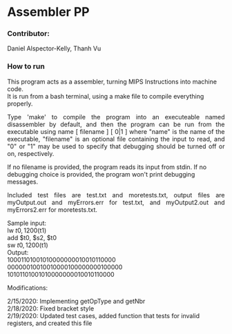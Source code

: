 # Assembler PP

### Contributor: 

Daniel Alspector-Kelly, Thanh Vu

### How to run

This program acts as a assembler, turning MIPS Instructions into machine code.  
It is run from a bash terminal, using a make file to compile everything properly.  

<p align="justify">Type 'make' to compile the program into an executeable named disassembler by default, and then the program can be run from the executable using name [ filename ] [ 0|1 ] where "name" is the name of the executable, "filename" is an optional file containing the input to read, and "0" or "1" may be used to specify that debugging should be turned off or on, respectively.   </p>
If no filename is provided, the program reads its input from stdin.  
If no debugging choice is provided, the program won't print debugging messages.  
<p align="justify">Included test files are test.txt and moretests.txt, output files are myOutput.out and myErrors.err for test.txt, and myOutput2.out and myErrors2.err for moretests.txt. </p>

Sample input:  
lw $t0, 1200($t1)  
add $t0, $s2, $t0  
sw $t0, 1200($t1)  
Output:  
10001101001010000000010010110000  
00000010010010000100000000100000  
10101101001010000000010010110000  

Modifications:  
  
2/15/2020: Implementing getOpType and getNbr  
2/18/2020: Fixed bracket style  
2/19/2020: Updated test cases, added function that tests for invalid registers, and created this file  
